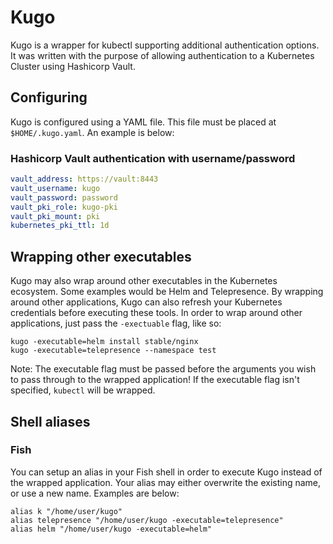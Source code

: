 # Kugo
Kugo is a wrapper for kubectl supporting additional authentication options. It was written with the purpose of allowing authentication
to a Kubernetes Cluster using Hashicorp Vault.

## Configuring
Kugo is configured using a YAML file. This file must be placed at `$HOME/.kugo.yaml`. An example is below:

### Hashicorp Vault authentication with username/password
```yaml
vault_address: https://vault:8443
vault_username: kugo
vault_password: password
vault_pki_role: kugo-pki
vault_pki_mount: pki
kubernetes_pki_ttl: 1d 
```

## Wrapping other executables
Kugo may also wrap around other executables in the Kubernetes ecosystem. Some examples would be Helm and Telepresence. By wrapping around other applications, Kugo can also refresh your Kubernetes credentials before
executing these tools. In order to wrap around other applications, just pass the `-exectuable` flag, like so:

```
kugo -executable=helm install stable/nginx
kugo -executable=telepresence --namespace test
```

Note: The executable flag must be passed before the arguments you wish to pass through to the wrapped application! If the executable flag isn't specified, `kubectl` will be wrapped.

## Shell aliases
### Fish
You can setup an alias in your Fish shell in order to execute Kugo instead of the wrapped application. Your alias may either overwrite the existing name, or use a new name. Examples are below:

```
alias k "/home/user/kugo"
alias telepresence "/home/user/kugo -executable=telepresence"
alias helm "/home/user/kugo -executable=helm"
```